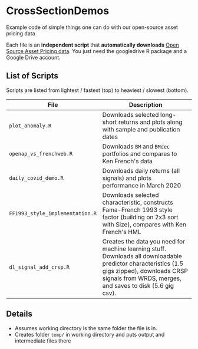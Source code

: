 # CrossSectionDemos

Example code of simple things one can do with our open-source asset pricing data

Each file is an **independent script** that **automatically downloads** [Open Source Asset Pricing data](https://sites.google.com/site/chenandrewy/open-source-ap). You just need the googledrive R package and a Google Drive account.

## List of Scripts

Scripts are listed from lightest / fastest (top) to heaviest / slowest (bottom).

| File | Description |
| --- | --- |
| `plot_anomaly.R` | Downloads selected long-short returns and plots along with sample and publication dates  |
| `openap_vs_frenchweb.R` | Downloads `BM` and `BMdec` portfolios and compares to Ken French's data |
| `daily_covid_demo.R` | Downloads daily returns (all signals) and plots performance in March 2020 |  
| `FF1993_style_implementation.R` | Downloads selected characteristic, constructs Fama-French 1993 style factor (building on 2x3 sort with Size), compares with Ken French's HML |
| `dl_signal_add_crsp.R` | Creates the data you need for machine learning stuff.  Downloads all downloadable predictor characteristics (1.5 gigs zipped), downloads CRSP signals from WRDS, merges, and saves to disk (5.6 gig csv). |

## Details

- Assumes working directory is the same folder the file is in.
- Creates folder `temp/` in working directory and puts output and intermediate files there

